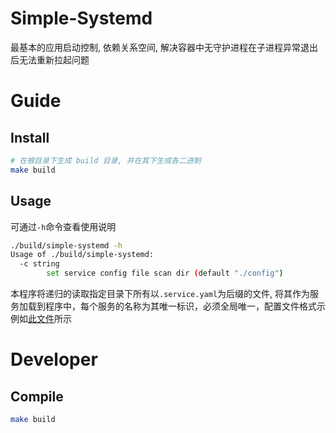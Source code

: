 # Simple-Systemd

最基本的应用启动控制, 依赖关系空间, 解决容器中无守护进程在子进程异常退出后无法重新拉起问题

# Guide

## Install

```bash
# 在根目录下生成 build 目录, 并在其下生成各二进制
make build
```

## Usage

可通过`-h`命令查看使用说明

```bash
./build/simple-systemd -h
Usage of ./build/simple-systemd:
  -c string
        set service config file scan dir (default "./config")
```

本程序将递归的读取指定目录下所有以`.service.yaml`为后缀的文件, 将其作为服务加载到程序中，每个服务的名称为其唯一标识，必须全局唯一，配置文件格式示例如[此文件](./config/example.service.yaml)所示

# Developer

## Compile

```bash
make build
```

